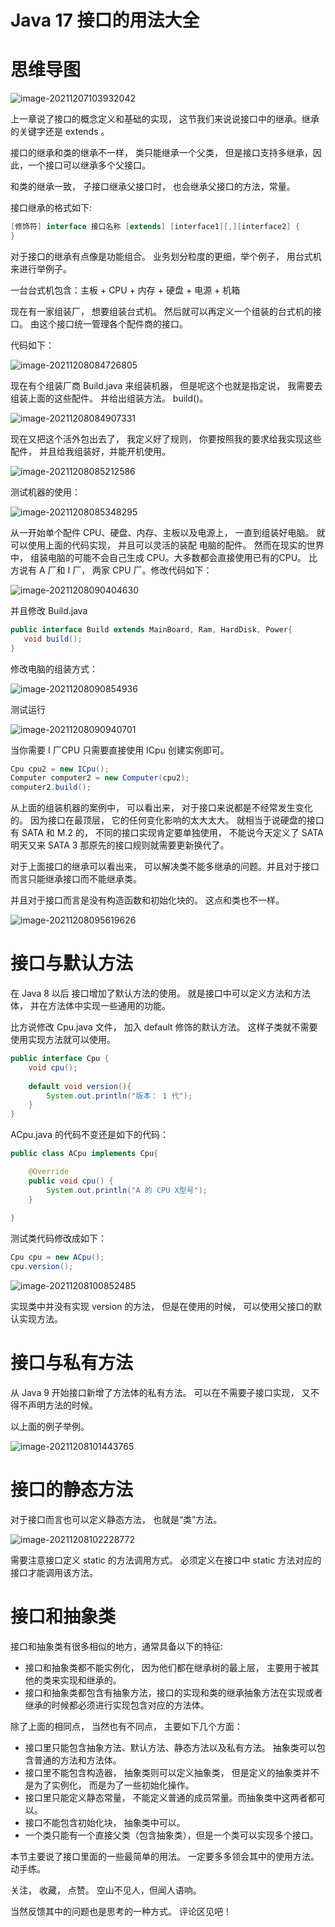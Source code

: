 # Java 17 接口的用法大全

# 思维导图

![image-20211207103932042](https://cdn.jsdelivr.net/gh/xymiao/xymiaocdn/res/2021/202112/image-20211207103932042.png)

上一章说了接口的概念定义和基础的实现， 这节我们来说说接口中的继承。继承的关键字还是 extends 。

接口的继承和类的继承不一样， 类只能继承一个父类， 但是接口支持多继承，因此，一个接口可以继承多个父接口。

和类的继承一致， 子接口继承父接口时， 也会继承父接口的方法，常量。

接口继承的格式如下:

```java
[修饰符] interface 接口名称 [extends] [interface1][,][interface2] {
}
```

对于接口的继承有点像是功能组合。 业务划分粒度的更细，举个例子， 用台式机来进行举例子。 

一台台式机包含：主板 + CPU + 内存 + 硬盘 + 电源 + 机箱 

现在有一家组装厂， 想要组装台式机。 然后就可以再定义一个组装的台式机的接口。 由这个接口统一管理各个配件商的接口。

代码如下：

![image-20211208084726805](https://cdn.jsdelivr.net/gh/xymiao/xymiaocdn/res/2021/202112/image-20211208084726805.png)

现在有个组装厂商 Build.java 来组装机器， 但是呢这个也就是指定说， 我需要去组装上面的这些配件。 并给出组装方法。 build()。

![image-20211208084907331](https://cdn.jsdelivr.net/gh/xymiao/xymiaocdn/res/2021/202112/image-20211208084907331.png)

现在又把这个活外包出去了， 我定义好了规则， 你要按照我的要求给我实现这些配件， 并且给我组装好，并能开机使用。 

![image-20211208085212586](https://cdn.jsdelivr.net/gh/xymiao/xymiaocdn/res/2021/202112/image-20211208085212586.png)

测试机器的使用：

![image-20211208085348295](https://cdn.jsdelivr.net/gh/xymiao/xymiaocdn/res/2021/202112/image-20211208085348295.png)

从一开始单个配件 CPU、硬盘、内存、主板以及电源上， 一直到组装好电脑。 就可以使用上面的代码实现， 并且可以灵活的装配 电脑的配件。 然而在现实的世界中， 组装电脑的可能不会自己生成 CPU。大多数都会直接使用已有的CPU。 比方说有 A 厂和 I 厂， 两家 CPU 厂。修改代码如下：

![image-20211208090404630](https://cdn.jsdelivr.net/gh/xymiao/xymiaocdn/res/2021/202112/image-20211208090404630.png)

并且修改 Build.java 

```java
public interface Build extends MainBoard, Ram, HardDisk, Power{
   void build();
}
```

修改电脑的组装方式：

![image-20211208090854936](https://cdn.jsdelivr.net/gh/xymiao/xymiaocdn/res/2021/202112/image-20211208090854936.png)

测试运行

![image-20211208090940701](https://cdn.jsdelivr.net/gh/xymiao/xymiaocdn/res/2021/202112/image-20211208090940701.png)

当你需要 I 厂CPU 只需要直接使用 ICpu 创建实例即可。 

```java
Cpu cpu2 = new ICpu();
Computer computer2 = new Computer(cpu2);
computer2.build();
```

从上面的组装机器的案例中， 可以看出来， 对于接口来说都是不经常发生变化的。 因为接口在最顶层， 它的任何变化影响的太大太大。 就相当于说硬盘的接口有 SATA 和 M.2 的， 不同的接口实现肯定要单独使用， 不能说今天定义了 SATA 明天又来 SATA 3  那原先的接口规则就需要更新换代了。 

对于上面接口的继承可以看出来， 可以解决类不能多继承的问题。并且对于接口而言只能继承接口而不能继承类。

并且对于接口而言是没有构造函数和初始化块的。 这点和类也不一样。 

![image-20211208095619626](https://cdn.jsdelivr.net/gh/xymiao/xymiaocdn/res/2021/202112/image-20211208095619626.png)

# 接口与默认方法

在 Java 8 以后 接口增加了默认方法的使用。 就是接口中可以定义方法和方法体， 并在方法体中实现一些通用的功能。 

比方说修改 Cpu.java 文件， 加入 default 修饰的默认方法。 这样子类就不需要使用实现方法就可以使用。 

```java
public interface Cpu {
    void cpu();
    
    default void version(){
        System.out.println("版本： 1 代");
    }
}
```

ACpu.java 的代码不变还是如下的代码：

```java
public class ACpu implements Cpu{

    @Override
    public void cpu() {
        System.out.println("A 的 CPU X型号");
    }
    
}
```

测试类代码修改成如下：

```java
Cpu cpu = new ACpu();
cpu.version();
```

![image-20211208100852485](https://cdn.jsdelivr.net/gh/xymiao/xymiaocdn/res/2021/202112/image-20211208100852485.png)

实现类中并没有实现 version 的方法， 但是在使用的时候， 可以使用父接口的默认实现方法。 

# 接口与私有方法

从 Java 9 开始接口新增了方法体的私有方法。 可以在不需要子接口实现， 又不得不声明方法的时候。 

以上面的例子举例。 

![image-20211208101443765](https://cdn.jsdelivr.net/gh/xymiao/xymiaocdn/res/2021/202112/image-20211208101443765.png)

# 接口的静态方法

对于接口而言也可以定义静态方法， 也就是“类”方法。

![image-20211208102228772](https://cdn.jsdelivr.net/gh/xymiao/xymiaocdn/res/2021/202112/image-20211208102228772.png) 

需要注意接口定义 static 的方法调用方式。 必须定义在接口中 static 方法对应的接口才能调用该方法。

# 接口和抽象类

接口和抽象类有很多相似的地方，通常具备以下的特征:

- 接口和抽象类都不能实例化， 因为他们都在继承树的最上层， 主要用于被其他的类来实现和继承的。
- 接口和抽象类都包含有抽象方法，接口的实现和类的继承抽象方法在实现或者继承的时候都必须进行实现包含对应的方法体。

除了上面的相同点， 当然也有不同点， 主要如下几个方面：

- 接口里只能包含抽象方法、默认方法、静态方法以及私有方法。 抽象类可以包含普通的方法和方法体。
- 接口里不能包含构造器， 抽象类则可以定义抽象类， 但是定义的抽象类并不是为了实例化， 而是为了一些初始化操作。 
- 接口里只能定义静态常量， 不能定义普通的成员常量。而抽象类中这两者都可以。
- 接口不能包含初始化块， 抽象类中可以。 
- 一个类只能有一个直接父类（包含抽象类），但是一个类可以实现多个接口。



本节主要说了接口里面的一些最简单的用法。 一定要多多领会其中的使用方法。 动手练。 

关注， 收藏， 点赞。 空山不见人，但闻人语响。

当然反馈其中的问题也是思考的一种方式。 评论区见吧！

